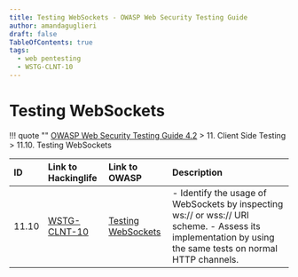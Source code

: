 ```yaml
---
title: Testing WebSockets - OWASP Web Security Testing Guide 
author: amandaguglieri
draft: false
TableOfContents: true
tags:
  - web pentesting
  - WSTG-CLNT-10
---
```


# Testing WebSockets

!!! quote ""
	[OWASP Web Security Testing Guide 4.2](index.md) > 11. Client Side Testing > 11.10. Testing WebSockets

|ID|Link to Hackinglife|Link to OWASP|Description|
|:---|:---|:---|:---|
|11.10|[WSTG-CLNT-10](WSTG-CLNT-10.md)|[Testing WebSockets](https://owasp.org/www-project-web-security-testing-guide/latest/4-Web_Application_Security_Testing/11-Client-side_Testing/10-Testing_WebSockets)|- Identify the usage of WebSockets by inspecting ws:// or wss:// URI scheme.  - Assess its implementation by using the same tests on normal HTTP channels.|


